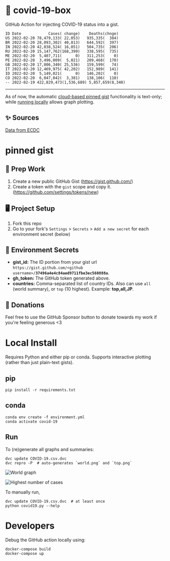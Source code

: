 # 🏥 covid-19-box

GitHub Action for injecting COVID-19 status into a gist.

```
ID Date            Cases( change)    Deaths(chnge)
US 2022-02-20 78,479,133( 22,053)   935,335(  384)
BR 2022-02-20 28,093,302( 40,813)   644,592(  397)
IN 2022-02-20 42,838,524( 16,051)   504,735(  206)
RU 2022-02-20 15,147,762(168,399)   338,595(  735)
ME 2022-02-20  5,407,711(      0)   311,253(    0)
PE 2022-02-20  3,496,009(  5,021)   209,468(  170)
GB 2022-02-20 17,806,340( 25,536)   159,599(   74)
IT 2022-02-20 12,469,975( 42,202)   152,989(  141)
ID 2022-02-20  5,149,021(      0)   146,202(    0)
CO 2022-02-20  6,047,042(  3,381)   138,106(  110)
-- 2022-02-19 422,829,473(1,536,689) 5,857,659(8,340)
```

---

As of now, the automatic [cloud-based pinned gist](#pinned-gist) functionality is text-only;
while [running locally](#local-install) allows graph plotting.

## ✨ Sources

[Data from ECDC](https://www.ecdc.europa.eu/en/publications-data/download-todays-data-geographic-distribution-covid-19-cases-worldwide)

# pinned gist

## 🎒 Prep Work
1. Create a new public GitHub Gist (https://gist.github.com/)
1. Create a token with the `gist` scope and copy it. (https://github.com/settings/tokens/new)

## 🖥 Project Setup
1. Fork this repo
1. Go to your fork's `Settings` > `Secrets` > `Add a new secret` for each environment secret (below)

## 🤫 Environment Secrets
- **gist_id:** The ID portion from your gist url `https://gist.github.com/<github username>/`**`37496a4e4c84aed9711fbe3ec560888a`**.
- **gh_token:** The GitHub token generated above.
- **countries:** Comma-separated list of country IDs. Also can use `all` (world summary), or `top` (10 highest). Example: **top,all,JP**.

## 💸 Donations

Feel free to use the GitHub Sponsor button to donate towards my work if you're feeling generous <3

# Local Install

Requires Python and either pip or conda. Supports interactive plotting (rather than just plain-text gists).

## pip

```
pip install -r requirements.txt
```

## conda

```
conda env create -f environment.yml
conda activate covid-19
```

## Run

To (re)generate all graphs and summaries:

```
dvc update COVID-19.csv.dvc
dvc repro -P  # auto-generates `world.png` and `top.png`
```

![World graph](world.png)

![Highest number of cases](top.png)

To manually run,

```
dvc update COVID-19.csv.dvc  # at least once
python covid19.py --help
```

# Developers

Debug the GitHub action locally using:

```
docker-compose build
docker-compose up
```
